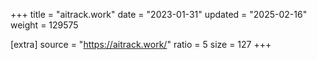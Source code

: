 +++
title = "aitrack.work"
date = "2023-01-31"
updated = "2025-02-16"
weight = 129575

[extra]
source = "https://aitrack.work/"
ratio = 5
size = 127
+++
